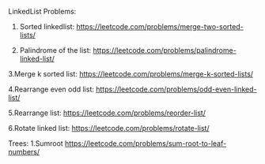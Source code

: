 LinkedList Problems:

1. Sorted linkedlist:  https://leetcode.com/problems/merge-two-sorted-lists/

2. Palindrome of the list: https://leetcode.com/problems/palindrome-linked-list/
   
3.Merge k sorted list:  https://leetcode.com/problems/merge-k-sorted-lists/

4.Rearrange even odd list:  https://leetcode.com/problems/odd-even-linked-list/

5.Rearrange list:  https://leetcode.com/problems/reorder-list/

6.Rotate linked list: https://leetcode.com/problems/rotate-list/

Trees:
1.Sumroot  https://leetcode.com/problems/sum-root-to-leaf-numbers/
